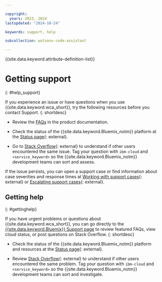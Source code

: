 ```yaml
---

copyright:
  years: 2023, 2024
lastupdated: "2024-10-24"

keywords: support, help

subcollection: watsonx-code-assistant

---
```


{{site.data.keyword.attribute-definition-list}}

# Getting support
{: #help_support}

If you experience an issue or have questions when you use {{site.data.keyword.wca_short}}, try the following resources before you contact Support.
{: shortdesc}

- Review the [FAQs](/docs/watsonx-code-assistant?topic=watsonx-code-assistant-my-service-faqs) in the product documentation.

- Check the status of the {{site.data.keyword.Bluemix_notm}} platform at the [Status page](https://cloud.ibm.com/status){: external}.

- Go to [Stack Overflow](https://stackoverflow.com/search?q=ibm-cloud){: external} to understand if other users encountered the same issue. Tag your question with `ibm-cloud` and `<service_keyword>` so the {{site.data.keyword.Bluemix_notm}} development teams can sort and assess.

If the issue persists, you can open a support case or find information about case severities and response times at [Working with support cases](/docs/get-support?topic=get-support-open-case){: external} or [Escalating support cases](/docs/account?topic=account-managing-support-cases&interface=ui#escalation){: external}.


## Getting help
{: #gettinghelp}

If you have urgent problems or questions about {{site.data.keyword.wca_short}}, you can go directly to the [{{site.data.keyword.Bluemix}} Support page](https://{DomainName}/unifiedsupport/supportcenter) to review featured FAQs, view cloud status, or post questions on Stack Overflow.
{: shortdesc}

- Check the status of the {{site.data.keyword.Bluemix_notm}} platform and resources at the [Status page](https://cloud.ibm.com/status){: external}.

- Review [Stack Overflow](https://stackoverflow.com/search?q=ibm-cloud){: external} to understand if other users encountered the same problem. Tag your question with `ibm-cloud` and `<service_keyword>` so the {{site.data.keyword.Bluemix_notm}} development teams can sort and investigate.
